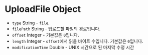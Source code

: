 # UploadFile Object

* `type` String - `file`.
* `filePath` String - 업로드할 파일의 경로입니다.
* `offset` Integer - 기본값은 `0`입니다.
* `length` Integer - `offset`에서 읽을 바이트 수입니다. 기본값은 `0`입니다.
* `modificationTime` Double - UNIX 시간으로 된 마지막 수정 시간